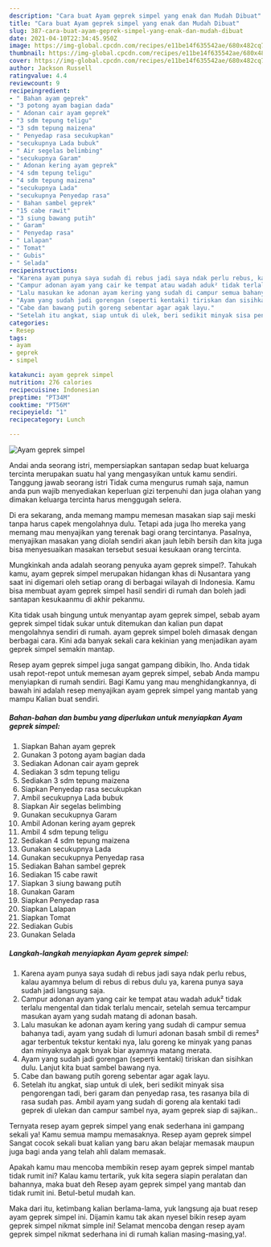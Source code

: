 ```yaml
---
description: "Cara buat Ayam geprek simpel yang enak dan Mudah Dibuat"
title: "Cara buat Ayam geprek simpel yang enak dan Mudah Dibuat"
slug: 387-cara-buat-ayam-geprek-simpel-yang-enak-dan-mudah-dibuat
date: 2021-04-10T22:34:45.950Z
image: https://img-global.cpcdn.com/recipes/e11be14f635542ae/680x482cq70/ayam-geprek-simpel-foto-resep-utama.jpg
thumbnail: https://img-global.cpcdn.com/recipes/e11be14f635542ae/680x482cq70/ayam-geprek-simpel-foto-resep-utama.jpg
cover: https://img-global.cpcdn.com/recipes/e11be14f635542ae/680x482cq70/ayam-geprek-simpel-foto-resep-utama.jpg
author: Jackson Russell
ratingvalue: 4.4
reviewcount: 9
recipeingredient:
- " Bahan ayam geprek"
- "3 potong ayam bagian dada"
- " Adonan cair ayam geprek"
- "3 sdm tepung teligu"
- "3 sdm tepung maizena"
- " Penyedap rasa secukupkan"
- "secukupnya Lada bubuk"
- " Air segelas belimbing"
- "secukupnya Garam"
- " Adonan kering ayam geprek"
- "4 sdm tepung teligu"
- "4 sdm tepung maizena"
- "secukupnya Lada"
- "secukupnya Penyedap rasa"
- " Bahan sambel geprek"
- "15 cabe rawit"
- "3 siung bawang putih"
- " Garam"
- " Penyedap rasa"
- " Lalapan"
- " Tomat"
- " Gubis"
- " Selada"
recipeinstructions:
- "Karena ayam punya saya sudah di rebus jadi saya ndak perlu rebus, kalau ayamnya belum di rebus di rebus dulu ya, karena punya saya sudah jadi langsung saja."
- "Campur adonan ayam yang cair ke tempat atau wadah aduk² tidak terlalu mengental dan tidak terlalu mencair, setelah semua tercampur masukan ayam yang sudah matang di adonan basah."
- "Lalu masukan ke adonan ayam kering yang sudah di campur semua bahanya tadi, ayam yang sudah di lumuri adonan basah smbil di remes² agar terbentuk tekstur kentaki nya, lalu goreng ke minyak yang panas dan minyaknya agak bnyak biar ayamnya matang merata."
- "Ayam yang sudah jadi gorengan (seperti kentaki) tiriskan dan sisihkan dulu. Lanjut kita buat sambel bawang nya."
- "Cabe dan bawang putih goreng sebentar agar agak layu."
- "Setelah itu angkat, siap untuk di ulek, beri sedikit minyak sisa pengorengan tadi, beri garam dan penyedap rasa, tes rasanya bila di rasa sudah pas. Ambil ayam yang sudah di goreng ala kentaki tadi geprek di ulekan dan campur sambel nya, ayam geprek siap di sajikan.."
categories:
- Resep
tags:
- ayam
- geprek
- simpel

katakunci: ayam geprek simpel 
nutrition: 276 calories
recipecuisine: Indonesian
preptime: "PT34M"
cooktime: "PT56M"
recipeyield: "1"
recipecategory: Lunch

---
```



![Ayam geprek simpel](https://img-global.cpcdn.com/recipes/e11be14f635542ae/680x482cq70/ayam-geprek-simpel-foto-resep-utama.jpg)

Andai anda seorang istri, mempersiapkan santapan sedap buat keluarga tercinta merupakan suatu hal yang mengasyikan untuk kamu sendiri. Tanggung jawab seorang istri Tidak cuma mengurus rumah saja, namun anda pun wajib menyediakan keperluan gizi terpenuhi dan juga olahan yang dimakan keluarga tercinta harus menggugah selera.

Di era  sekarang, anda memang mampu memesan masakan siap saji meski tanpa harus capek mengolahnya dulu. Tetapi ada juga lho mereka yang memang mau menyajikan yang terenak bagi orang tercintanya. Pasalnya, menyajikan masakan yang diolah sendiri akan jauh lebih bersih dan kita juga bisa menyesuaikan masakan tersebut sesuai kesukaan orang tercinta. 



Mungkinkah anda adalah seorang penyuka ayam geprek simpel?. Tahukah kamu, ayam geprek simpel merupakan hidangan khas di Nusantara yang saat ini digemari oleh setiap orang di berbagai wilayah di Indonesia. Kamu bisa membuat ayam geprek simpel hasil sendiri di rumah dan boleh jadi santapan kesukaanmu di akhir pekanmu.

Kita tidak usah bingung untuk menyantap ayam geprek simpel, sebab ayam geprek simpel tidak sukar untuk ditemukan dan kalian pun dapat mengolahnya sendiri di rumah. ayam geprek simpel boleh dimasak dengan berbagai cara. Kini ada banyak sekali cara kekinian yang menjadikan ayam geprek simpel semakin mantap.

Resep ayam geprek simpel juga sangat gampang dibikin, lho. Anda tidak usah repot-repot untuk memesan ayam geprek simpel, sebab Anda mampu menyiapkan di rumah sendiri. Bagi Kamu yang mau menghidangkannya, di bawah ini adalah resep menyajikan ayam geprek simpel yang mantab yang mampu Kalian buat sendiri.

<!--inarticleads1-->

##### Bahan-bahan dan bumbu yang diperlukan untuk menyiapkan Ayam geprek simpel:

1. Siapkan  Bahan ayam geprek
1. Gunakan 3 potong ayam bagian dada
1. Sediakan  Adonan cair ayam geprek
1. Sediakan 3 sdm tepung teligu
1. Sediakan 3 sdm tepung maizena
1. Siapkan  Penyedap rasa secukupkan
1. Ambil secukupnya Lada bubuk
1. Siapkan  Air segelas belimbing
1. Gunakan secukupnya Garam
1. Ambil  Adonan kering ayam geprek
1. Ambil 4 sdm tepung teligu
1. Sediakan 4 sdm tepung maizena
1. Gunakan secukupnya Lada
1. Gunakan secukupnya Penyedap rasa
1. Sediakan  Bahan sambel geprek
1. Sediakan 15 cabe rawit
1. Siapkan 3 siung bawang putih
1. Gunakan  Garam
1. Siapkan  Penyedap rasa
1. Siapkan  Lalapan
1. Siapkan  Tomat
1. Sediakan  Gubis
1. Gunakan  Selada




<!--inarticleads2-->

##### Langkah-langkah menyiapkan Ayam geprek simpel:

1. Karena ayam punya saya sudah di rebus jadi saya ndak perlu rebus, kalau ayamnya belum di rebus di rebus dulu ya, karena punya saya sudah jadi langsung saja.
1. Campur adonan ayam yang cair ke tempat atau wadah aduk² tidak terlalu mengental dan tidak terlalu mencair, setelah semua tercampur masukan ayam yang sudah matang di adonan basah.
1. Lalu masukan ke adonan ayam kering yang sudah di campur semua bahanya tadi, ayam yang sudah di lumuri adonan basah smbil di remes² agar terbentuk tekstur kentaki nya, lalu goreng ke minyak yang panas dan minyaknya agak bnyak biar ayamnya matang merata.
1. Ayam yang sudah jadi gorengan (seperti kentaki) tiriskan dan sisihkan dulu. Lanjut kita buat sambel bawang nya.
1. Cabe dan bawang putih goreng sebentar agar agak layu.
1. Setelah itu angkat, siap untuk di ulek, beri sedikit minyak sisa pengorengan tadi, beri garam dan penyedap rasa, tes rasanya bila di rasa sudah pas. Ambil ayam yang sudah di goreng ala kentaki tadi geprek di ulekan dan campur sambel nya, ayam geprek siap di sajikan..




Ternyata resep ayam geprek simpel yang enak sederhana ini gampang sekali ya! Kamu semua mampu memasaknya. Resep ayam geprek simpel Sangat cocok sekali buat kalian yang baru akan belajar memasak maupun juga bagi anda yang telah ahli dalam memasak.

Apakah kamu mau mencoba membikin resep ayam geprek simpel mantab tidak rumit ini? Kalau kamu tertarik, yuk kita segera siapin peralatan dan bahannya, maka buat deh Resep ayam geprek simpel yang mantab dan tidak rumit ini. Betul-betul mudah kan. 

Maka dari itu, ketimbang kalian berlama-lama, yuk langsung aja buat resep ayam geprek simpel ini. Dijamin kamu tak akan nyesel bikin resep ayam geprek simpel nikmat simple ini! Selamat mencoba dengan resep ayam geprek simpel nikmat sederhana ini di rumah kalian masing-masing,ya!.

